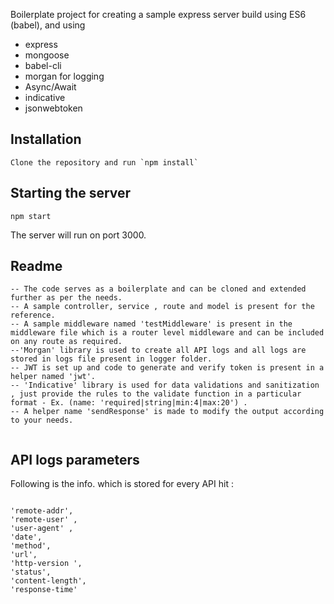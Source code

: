 Boilerplate project for creating a sample express server build using ES6 (babel), and using 

+ express
+ mongoose
+ babel-cli
+ morgan for logging
+ Async/Await
+ indicative
+ jsonwebtoken

## Installation

```
Clone the repository and run `npm install`
```

## Starting the server

```
npm start
```

The server will run on port 3000.

## Readme

```
-- The code serves as a boilerplate and can be cloned and extended further as per the needs.
-- A sample controller, service , route and model is present for the reference.
-- A sample middleware named 'testMiddleware' is present in the middleware file which is a router level middleware and can be included on any route as required.
--'Morgan' library is used to create all API logs and all logs are stored in logs file present in logger folder.
-- JWT is set up and code to generate and verify token is present in a helper named 'jwt'.
-- 'Indicative' library is used for data validations and sanitization , just provide the rules to the validate function in a particular format - Ex. (name: 'required|string|min:4|max:20') .
-- A helper name 'sendResponse' is made to modify the output according to your needs.


```

## API logs parameters

Following is the info. which is stored for every API hit : 

```

'remote-addr', 
'remote-user' ,
'user-agent' ,
'date',
'method',
'url',
'http-version ',
'status', 
'content-length',
'response-time'

```


